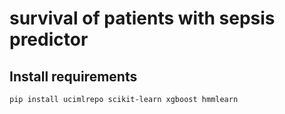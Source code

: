 # survival of patients with sepsis predictor


## Install requirements
```
pip install ucimlrepo scikit-learn xgboost hmmlearn
```
